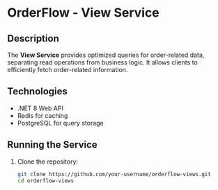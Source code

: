# OrderFlow - View Service

## Description
The **View Service** provides optimized queries for order-related data, separating read operations from business logic. It allows clients to efficiently fetch order-related information.

## Technologies
- .NET 8 Web API
- Redis for caching
- PostgreSQL for query storage

## Running the Service
1. Clone the repository:  
   ```sh
   git clone https://github.com/your-username/orderflow-views.git
   cd orderflow-views
